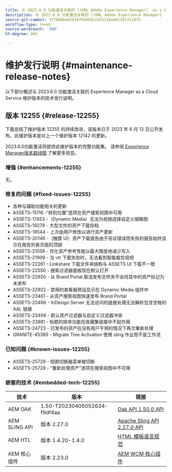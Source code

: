 ```yaml
---
title: 与 2023.6.0 功能激活关联的 [!DNL Adobe Experience Manager]  as a Cloud Service 的维护发行说明。
description: 与 2023.6.0 功能激活关联的 [!DNL Adobe Experience Manager]  as a Cloud Service 的维护发行说明。
source-git-commit: 37f888b8d29197650692cb51118ad61301313d75
workflow-type: tm+mt
source-wordcount: '369'
ht-degree: 94%

---
```


# 维护发行说明 {#maintenance-release-notes}

以下部分概述与 2023.6.0 功能激活关联的 Experience Manager as a Cloud Service 维护版本的技术发行说明。

## 版本 12255 {#release-12255}

下面总结了维护版本 12255 的持续改进，该版本已于 2023 年 6 月 13 日公开发布。此维护版本是对上一个维护版本 12142 的更新。

2023.6.0功能激活将提供此维护版本的完整功能集。 请参阅 [Experience Manager版本路线图](https://experienceleague.adobe.com/docs/experience-manager-release-information/aem-release-updates/update-releases-roadmap.html) 了解更多信息。

### 增强 {#enhancements-12255}

无。

### 修复的问题 {#fixed-issues-12255}

- 各种与辅助功能相关的更新
- ASSETS-15116 -“转到位置”选项在资产搜索视图中可用
- ASSETS-17453 -（Dynamic Media）无法为视频选择自定义缩略图
- ASSETS-19279 - 大型文件的资产下载存档
- ASSETS-19544 - 上次由用户修改以进行资产更新
- ASSETS-20146 -（触摸 UI）资产下载报告由于验证错误而失败的报告始终显示在报告列表页面的顶部
- ASSETS-21056 - 优化资产参考性能以最大限度地减少写入
- ASSETS-21909 - 当 vtt 下载失败时，无法看到智能裁剪视频
- ASSETS-22261 - Linkshare 下载文件夹结构与 ASSETS UI 下载不一致
- ASSETS-22550 - 搜索过滤器面板现在默认打开
- ASSETS-22920 - 从 Brand Portal 取消发布文件夹不会将其中的资产标记为未发布
- ASSETS-22922 - 禁用的查看器预设显示在 Dynamic Media 组件中
- ASSETS-23461 - 从资产搜索视图快速发布 Brand Portal
- ASSETS-23466 - InDesign Server 无法访问的链接处理无法解析包含空格的 AAL 链接
- ASSETS-23469 - 默认资产过滤器与自定义过滤器冲突
- ASSETS-23981 - 标题的排序功能在收藏集链接中不起作用
- ASSETS-24723 - 已发布的资产在没有用户干预的情况下再次重新处理
- GRANITE-45385 - Migrate Tree Activation 使用 sling 作业而不是工作流

### 已知问题 {#known-issues-12255}

- ASSETS-25729 - 视图切换器菜单被切断
- ASSETS-25728 - “重新处理资产”选项在搜索视图中不可用

### 嵌套的技术 {#embedded-tech-12255}

| 技术 | 版本 | 链接 |
|---|---|---|
| AEM OAK | 1.50-T20230405052634-f9df4aa | [Oak API 1.50.0 API](https://www.javadoc.io/doc/org.apache.jackrabbit/oak-api/1.50.0/index.html) |
| AEM SLING API | 版本 2.27.0 | [Apache Sling API 2.27.0 API](https://www.javadoc.io/doc/org.apache.sling/org.apache.sling.api/latest/index.html) |
| AEM HTL | 版本 1.4.20-1.4.0 | [HTML 模板语言规范](https://github.com/adobe/htl-spec) |
| AEM 核心组件 | 版本 2.23.0 | [AEM WCM 核心组件](https://github.com/adobe/aem-core-wcm-components) |
